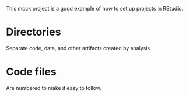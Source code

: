 This mock project is a good example of how to set up projects in RStudio.

# Directories
Separate code, data, and other artifacts created by analysis.

# Code files
Are numbered to make it easy to follow.
